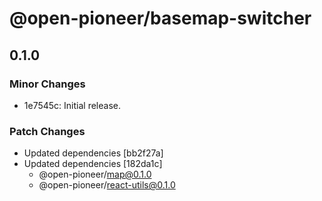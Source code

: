 # @open-pioneer/basemap-switcher

## 0.1.0

### Minor Changes

-   1e7545c: Initial release.

### Patch Changes

-   Updated dependencies [bb2f27a]
-   Updated dependencies [182da1c]
    -   @open-pioneer/map@0.1.0
    -   @open-pioneer/react-utils@0.1.0

